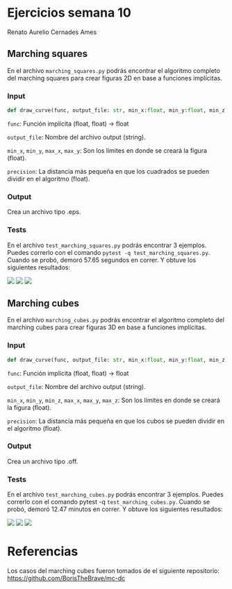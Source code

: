# Ejercicios semana 10

Renato Aurelio Cernades Ames

## Marching squares

En el archivo `marching_squares.py` podrás encontrar el algoritmo completo del marching squares para crear figuras 2D en base a funciones implícitas.


### Input
```py
def draw_curve(func, output_file: str, min_x:float, min_y:float, min_z:float, max_x: float, max_y: float, max_z: float, precision: float)
```

`func`: Función implícita (float, float) -> float

`output_file`: Nombre del archivo output (string).

`min_x`, `min_y`, `max_x`, `max_y`: Son los límites en donde se creará la figura (float).

`precision`: La distancia más pequeña en que los cuadrados se pueden dividir en el algoritmo (float).

### Output
Crea un archivo tipo .eps.

### Tests

En el archivo `test_marching_squares.py` podrás encontrar 3 ejemplos. Puedes correrlo con el comando `pytest -q test_marching_squares.py`. Cuando se probó, demoró 57.65 segundos en correr. Y obtuve los siguientes resultados:

<image src="images/circle.png">

<image src="images/sin.png">

<image src="images/tan.png">


## Marching cubes

En el archivo `marching_cubes.py` podrás encontrar el algoritmo completo del marching cubes para crear figuras 3D en base a funciones implícitas.


### Input
```py
def draw_curve(func, output_file: str, min_x:float, min_y:float, min_z:float, max_x: float, max_y: float, max_z: float, precision: float)
```

`func`: Función implícita (float, float) -> float

`output_file`: Nombre del archivo output (string).

`min_x`, `min_y`, `min_z`, `max_x`, `max_y`, `max_z`: Son los límites en donde se creará la figura (float).

`precision`: La distancia más pequeña en que los cubos se pueden dividir en el algoritmo (float).

### Output
Crea un archivo tipo .off.

### Tests

En el archivo `test_marching_cubes.py` podrás encontrar 3 ejemplos. Puedes correrlo con el comando pytest -q `test_marching_cubes.py`. Cuando se probó, demoró 12.47 minutos en correr. Y obtuve los siguientes resultados:

<image src="images/sphere.png">

<image src="images/torus.png">

<image src="images/heart.png">

# Referencias

Los casos del marching cubes fueron tomados de el siguiente repositorio: https://github.com/BorisTheBrave/mc-dc
